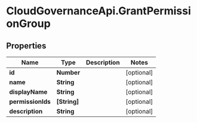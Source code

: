 # CloudGovernanceApi.GrantPermissionGroup

## Properties

Name | Type | Description | Notes
------------ | ------------- | ------------- | -------------
**id** | **Number** |  | [optional] 
**name** | **String** |  | [optional] 
**displayName** | **String** |  | [optional] 
**permissionIds** | **[String]** |  | [optional] 
**description** | **String** |  | [optional] 


